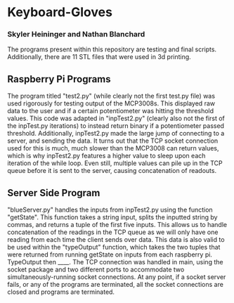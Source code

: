 # Keyboard-Gloves
### Skyler Heininger and Nathan Blanchard

The programs present within this repository are testing and final scripts. Additionally, there are 11 STL files that were used in 3d printing.


## Raspberry Pi Programs
The program titled "test2.py"
(while clearly not the first test.py file) was used rigorously for testing output of the MCP3008s. This 
displayed raw data to the user and if a certain potentiometer was hitting the threshold values. This code
was adapted in "inpTest2.py" (clearly also not the first of the inpTest.py iterations) to instead return 
binary if a potentiometer passed threshold. Additionally, inpTest2.py made the large jump of connecting to a
server, and sending the data. It turns out that the TCP socket connection used for this is much, much slower 
than the MCP3008 can return values, which is why inpTest2.py features a higher value to sleep upon each 
iteration of the while loop. Even still, multiple values can pile up in the TCP queue before it is sent to 
the server, causing concatenation of readouts. 

## Server Side Program
"blueServer.py" handles the inputs from inpTest2.py using the function "getState". This function takes a string input, 
splits the inputted string by commas, and returns a tuple of the first five inputs. This allows us to handle
concatenation of the readings in the TCP queue as we will only have one reading from each time the client 
sends over data. This data is also valid to be used within the "typeOutput" function, which takes the two 
tuples that were returned from running getState on inputs from each raspberry pi. TypeOutput then ____.
The TCP connection was handled in main, using the socket package and two different ports to accommodate 
two simultaneously-running socket connections. At any point, if a socket server fails, or any of the programs
are terminated, all the socket connections are closed and programs are terminated.
